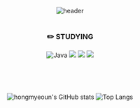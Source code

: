 <div align="center">

![header](https://capsule-render.vercel.app/api?type=Waving&color=auto&height=300&section=header&text=%20홍진&fontSize=90)
<br/>
<br/>


### :pencil2: STUDYING
![Java](https://img.shields.io/badge/Java-000000.svg?&style=flat&logo=Java&logoColor=white) <img src="https://img.shields.io/badge/Kotlin-000000?style=flat&logo=kotlin&logoColor=#7F52FF"/> <img src="https://img.shields.io/badge/Android-000000?style=flat&logo=android&logoColor=#3DDC84"/> <img src="https://img.shields.io/badge/Python-000000?style=flat&logo=python&logoColor=#3776AB"/>

<br/>


<br/>
<br/>


![hongmyeoun's GitHub stats](https://github-readme-stats.vercel.app/api?username=hongmyeoun&show_icons=true&theme=highcontrast)  ![Top Langs](https://github-readme-stats.vercel.app/api/top-langs/?username=hongmyeoun&layout=compact&theme=synthwave)



</div>
